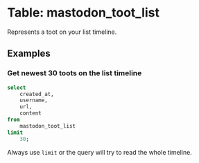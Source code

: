 # Table: mastodon_toot_list

Represents a toot on your list timeline.

## Examples

### Get newest 30 toots on the list timeline

```sql
select
    created_at,
    username,
    url,
    content
from
    mastodon_toot_list
limit 
    30;
```

Always use `limit` or the query will try to read the whole timeline. 

